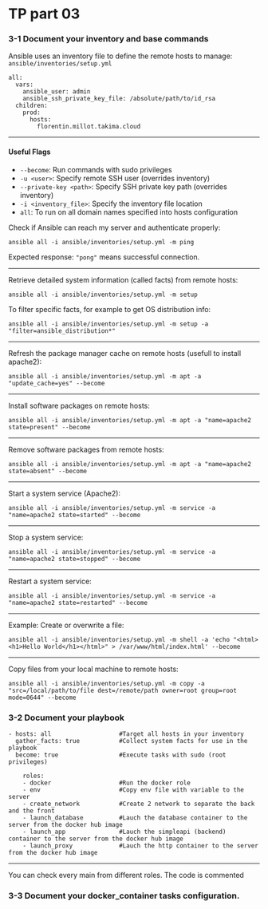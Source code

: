 # TP part 03

### 3-1 Document your inventory and base commands

Ansible uses an inventory file to define the remote hosts to manage: `ansible/inventories/setup.yml`

```
all:
  vars:
    ansible_user: admin
    ansible_ssh_private_key_file: /absolute/path/to/id_rsa
  children:
    prod:
      hosts:
        florentin.millot.takima.cloud
```
---

#### Useful Flags

* `--become`: Run commands with sudo privileges
* `-u <user>`: Specify remote SSH user (overrides inventory)
* `--private-key <path>`: Specify SSH private key path (overrides inventory)
* `-i <inventory_file>`: Specify the inventory file location
* `all`: To run on all domain names specified into hosts configuration

Check if Ansible can reach my server and authenticate properly:

```
ansible all -i ansible/inventories/setup.yml -m ping
```

Expected response: `"pong"` means successful connection.

---


Retrieve detailed system information (called facts) from remote hosts:

```
ansible all -i ansible/inventories/setup.yml -m setup
```

To filter specific facts, for example to get OS distribution info:

```
ansible all -i ansible/inventories/setup.yml -m setup -a "filter=ansible_distribution*"
```

---


Refresh the package manager cache on remote hosts (usefull to install apache2):

```
ansible all -i ansible/inventories/setup.yml -m apt -a "update_cache=yes" --become
```

---


Install software packages on remote hosts:

```
ansible all -i ansible/inventories/setup.yml -m apt -a "name=apache2 state=present" --become
```

---


Remove software packages from remote hosts:

```
ansible all -i ansible/inventories/setup.yml -m apt -a "name=apache2 state=absent" --become
```

---

Start a system service (Apache2):

```
ansible all -i ansible/inventories/setup.yml -m service -a "name=apache2 state=started" --become
```

---


Stop a system service:

```
ansible all -i ansible/inventories/setup.yml -m service -a "name=apache2 state=stopped" --become
```

---


Restart a system service:

```
ansible all -i ansible/inventories/setup.yml -m service -a "name=apache2 state=restarted" --become
```

---

Example: Create or overwrite a file:

```
ansible all -i ansible/inventories/setup.yml -m shell -a 'echo "<html><h1>Hello World</h1></html>" > /var/www/html/index.html' --become
```

---


Copy files from your local machine to remote hosts:

```
ansible all -i ansible/inventories/setup.yml -m copy -a "src=/local/path/to/file dest=/remote/path owner=root group=root mode=0644" --become
```

### 3-2 Document your playbook

```
- hosts: all                   #Target all hosts in your inventory
  gather_facts: true           #Collect system facts for use in the playbook
  become: true                 #Execute tasks with sudo (root privileges)

    roles:
    - docker                   #Run the docker role
    - env                      #Copy env file with variable to the server
    - create_network           #Create 2 network to separate the back and the front
    - launch_database          #Lauch the database container to the server from the docker hub image
    - launch_app               #Lauch the simpleapi (backend) container to the server from the docker hub image
    - launch_proxy             #Lauch the http container to the server from the docker hub image
```

---

You can check every main from different roles. The code is commented

### 3-3 Document your docker_container tasks configuration.